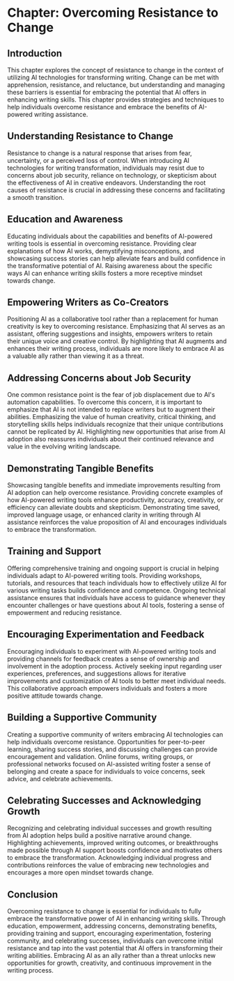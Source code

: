 Chapter: Overcoming Resistance to Change
========================================

Introduction
------------

This chapter explores the concept of resistance to change in the context of utilizing AI technologies for transforming writing. Change can be met with apprehension, resistance, and reluctance, but understanding and managing these barriers is essential for embracing the potential that AI offers in enhancing writing skills. This chapter provides strategies and techniques to help individuals overcome resistance and embrace the benefits of AI-powered writing assistance.

Understanding Resistance to Change
----------------------------------

Resistance to change is a natural response that arises from fear, uncertainty, or a perceived loss of control. When introducing AI technologies for writing transformation, individuals may resist due to concerns about job security, reliance on technology, or skepticism about the effectiveness of AI in creative endeavors. Understanding the root causes of resistance is crucial in addressing these concerns and facilitating a smooth transition.

Education and Awareness
-----------------------

Educating individuals about the capabilities and benefits of AI-powered writing tools is essential in overcoming resistance. Providing clear explanations of how AI works, demystifying misconceptions, and showcasing success stories can help alleviate fears and build confidence in the transformative potential of AI. Raising awareness about the specific ways AI can enhance writing skills fosters a more receptive mindset towards change.

Empowering Writers as Co-Creators
---------------------------------

Positioning AI as a collaborative tool rather than a replacement for human creativity is key to overcoming resistance. Emphasizing that AI serves as an assistant, offering suggestions and insights, empowers writers to retain their unique voice and creative control. By highlighting that AI augments and enhances their writing process, individuals are more likely to embrace AI as a valuable ally rather than viewing it as a threat.

Addressing Concerns about Job Security
--------------------------------------

One common resistance point is the fear of job displacement due to AI's automation capabilities. To overcome this concern, it is important to emphasize that AI is not intended to replace writers but to augment their abilities. Emphasizing the value of human creativity, critical thinking, and storytelling skills helps individuals recognize that their unique contributions cannot be replicated by AI. Highlighting new opportunities that arise from AI adoption also reassures individuals about their continued relevance and value in the evolving writing landscape.

Demonstrating Tangible Benefits
-------------------------------

Showcasing tangible benefits and immediate improvements resulting from AI adoption can help overcome resistance. Providing concrete examples of how AI-powered writing tools enhance productivity, accuracy, creativity, or efficiency can alleviate doubts and skepticism. Demonstrating time saved, improved language usage, or enhanced clarity in writing through AI assistance reinforces the value proposition of AI and encourages individuals to embrace the transformation.

Training and Support
--------------------

Offering comprehensive training and ongoing support is crucial in helping individuals adapt to AI-powered writing tools. Providing workshops, tutorials, and resources that teach individuals how to effectively utilize AI for various writing tasks builds confidence and competence. Ongoing technical assistance ensures that individuals have access to guidance whenever they encounter challenges or have questions about AI tools, fostering a sense of empowerment and reducing resistance.

Encouraging Experimentation and Feedback
----------------------------------------

Encouraging individuals to experiment with AI-powered writing tools and providing channels for feedback creates a sense of ownership and involvement in the adoption process. Actively seeking input regarding user experiences, preferences, and suggestions allows for iterative improvements and customization of AI tools to better meet individual needs. This collaborative approach empowers individuals and fosters a more positive attitude towards change.

Building a Supportive Community
-------------------------------

Creating a supportive community of writers embracing AI technologies can help individuals overcome resistance. Opportunities for peer-to-peer learning, sharing success stories, and discussing challenges can provide encouragement and validation. Online forums, writing groups, or professional networks focused on AI-assisted writing foster a sense of belonging and create a space for individuals to voice concerns, seek advice, and celebrate achievements.

Celebrating Successes and Acknowledging Growth
----------------------------------------------

Recognizing and celebrating individual successes and growth resulting from AI adoption helps build a positive narrative around change. Highlighting achievements, improved writing outcomes, or breakthroughs made possible through AI support boosts confidence and motivates others to embrace the transformation. Acknowledging individual progress and contributions reinforces the value of embracing new technologies and encourages a more open mindset towards change.

Conclusion
----------

Overcoming resistance to change is essential for individuals to fully embrace the transformative power of AI in enhancing writing skills. Through education, empowerment, addressing concerns, demonstrating benefits, providing training and support, encouraging experimentation, fostering community, and celebrating successes, individuals can overcome initial resistance and tap into the vast potential that AI offers in transforming their writing abilities. Embracing AI as an ally rather than a threat unlocks new opportunities for growth, creativity, and continuous improvement in the writing process.
